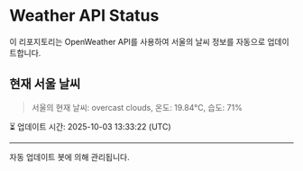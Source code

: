 
# Weather API Status

이 리포지토리는 OpenWeather API를 사용하여 서울의 날씨 정보를 자동으로 업데이트합니다.

## 현재 서울 날씨
> 서울의 현재 날씨: overcast clouds, 온도: 19.84°C, 습도: 71%

⏳ 업데이트 시간: 2025-10-03 13:33:22 (UTC)

---
자동 업데이트 봇에 의해 관리됩니다.
